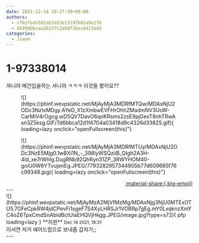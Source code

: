 ```yaml
---
date: 2021-12-14 19:27:30+09:00
authors:
  - cfb2feda582ab3a53e13197b02a9a1fb
  - 6599dbbcaa26237c2ab0f3becb421b45
categories:
  - Jiwon
---
```


# 1-97338014

<div class="post-container" markdown="1">
<div class="content-container md-sidebar__scrollwrap" markdown="1">

져니야 메건입술하는 셔니야 ㅋㅋㅋ 이것들 봤어요??
<figure markdown="1">
![](https://phinf.wevpstatic.net/MjAyMjA3MDRfMTQw/MDAxNjU2ODc3NzIxMDgy.AYeD_X1zXmbwEVFHrOhhZMadmNV3UoW-CarMiV4rOgcg.wD5QV7DavO6qoKRsms2zsE9pjGexT8nhTRwAsn3Z5ksg.GIF/7d6bbca12d1f4704a03418d9c4326d33825.gif){ loading=lazy onclick="openFullscreen(this)"}
</figure>

<figure markdown="1">
![](https://phinf.wevpstatic.net/MjAyMjA3MDRfMTUy/MDAxNjU2ODc3NzE5Mjg0.1wBXi1N_-_398lyWSQziiB_QIgh2A3H-4ld_xe7rWhIg.DugRNb92QhRyn31ZP_3RWYHOM40-goiU0W6YTvujenEg.JPEG/7793282957344905b77d609685f76c99348.jpg){ loading=lazy onclick="openFullscreen(this)"}
</figure>


</div>
</div>

<div style="text-align: right;" markdown="1">
<a href="https://weverse.io/fromis9/fanpost/1-97338014" style="text-align: right;">:material-share:{.big-emoji}</a>
</div>
---

<div class="comments-container md-sidebar__scrollwrap" markdown="1">
<div class="comment" markdown="1">
<div class='id-container' markdown="1">
![](https://phinf.wevpstatic.net/MjAyMzA2MjVfMzMg/MDAxNjg3NjU0MTExOTU5.7GFeCpkRW4jdCPevFi1sgeF7S4XyLHRSJr1VOBRp7gEg.mY0LxqknzXmYC4oZ6TpxCmdSnAbldBctUiaEHQVjHkgg.JPEG/image.jpg?type=s72){ pfp loading=lazy }
**<span class="artist">지원</span>** <small>Dec 14 2021, 19:31</small><br>
</div>
<div class='comment-body' markdown="1">
이서연 저거 에어드랍으로 보내줌 갑자기;;
</div>
</div>
</div>
---

